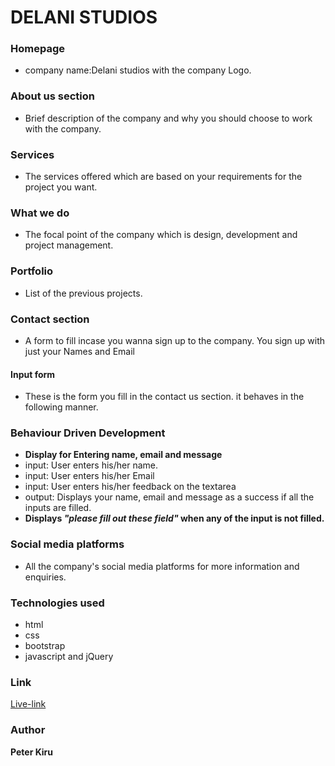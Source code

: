 # DELANI STUDIOS
### Homepage
* company name:Delani studios with the company Logo.
### About us section
* Brief description of the company and why you should choose to work with the company.
### Services
* The services offered which are based on your requirements for the project you want.
### What we do
* The focal point of the company which is design, development and project management.
### Portfolio
* List of the previous projects.
### Contact section
* A form to fill incase you wanna sign up to the company. You sign up with just your Names and Email
#### Input form
* These is the form you fill in the contact us section. it behaves in the following manner.
### Behaviour Driven Development
+ **Display for Entering name, email and message**
+ input: User enters his/her name.
+ input: User enters his/her Email
+ input: User enters his/her feedback on the textarea
+ output: Displays your name, email and message as a success if all the inputs are filled.
+ **Displays _"please fill out these field"_ when any of the input is not filled.**
### Social media platforms
* All the company's social media platforms for more information and enquiries.
### Technologies used
* html
* css
* bootstrap
* javascript and jQuery
### Link
[Live-link]()
### Author
**Peter Kiru**